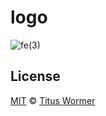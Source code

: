 # logo

![fe(3)][banner]

## License

[MIT][] © [Titus Wormer][author]

[banner]: https://rawgit.com/cmda-tt/logo/master/banner.svg

[mit]: license

[author]: http://wooorm.com
